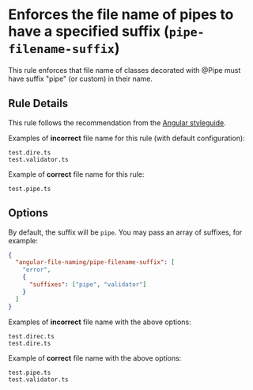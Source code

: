 # Enforces the file name of pipes to have a specified suffix (`pipe-filename-suffix`)

This rule enforces that file name of classes decorated with @Pipe must have suffix "pipe" (or custom) in their name.

## Rule Details

This rule follows the recommendation from the [Angular styleguide](https://angular.io/guide/styleguide#style-02-03).

Examples of **incorrect** file name for this rule (with default configuration):

```
test.dire.ts
test.validator.ts
```

Example of **correct** file name for this rule:

```
test.pipe.ts
```

## Options

By default, the suffix will be `pipe`. You may pass an array of suffixes, for example:

```json
{
  "angular-file-naming/pipe-filename-suffix": [
    "error",
    {
      "suffixes": ["pipe", "validator"]
    }
  ]
}
```

Examples of **incorrect** file name with the above options:

```
test.direc.ts
test.dire.ts
```

Example of **correct** file name with the above options:

```
test.pipe.ts
test.validator.ts
```
